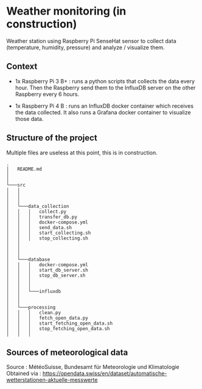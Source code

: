 # Weather monitoring (in construction)
Weather station using Raspberry Pi SenseHat sensor to collect data (temperature, humidity, pressure) and analyze / visualize them.

## Context
- 1x Raspberry Pi 3 B+ : runs a python scripts that collects the data every hour. Then the Raspberry send them to the InfluxDB server on the other Raspberry every 6 hours.

- 1x Raspberry Pi 4 B : runs an InfluxDB docker container which receives the data collected. It also runs a Grafana docker container to visualize those data.

## Structure of the project
Multiple files are useless at this point, this is in construction.
```
.
│   README.md
│      
│
└───src
│   │   
│   │   
│   │
│   └───data_collection
│   │   │   collect.py
│   │   │   transfer_db.py
│   │   │   docker-compose.yml
│   │   │   send_data.sh
│   │   │   start_collecting.sh
│   │   │   stop_collecting.sh
│   │
│   │
│   │
│   └───database
│   │   │   docker-compose.yml
│   │   │   start_db_server.sh
│   │   │   stop_db_server.sh
│   │   │   
│   │   │
│   │   └───influxdb
│   │
│   │
│   └───processing
│   │   │   clean.py
│   │   │   fetch_open_data.py
│   │   │   start_fetching_open_data.sh
│   │   │   stop_fetching_open_data.sh
│   │   │   

```

## Sources of meteorological data
Source : MétéoSuisse, Bundesamt für Meteorologie und Klimatologie
Obtained via : https://opendata.swiss/en/dataset/automatische-wetterstationen-aktuelle-messwerte
